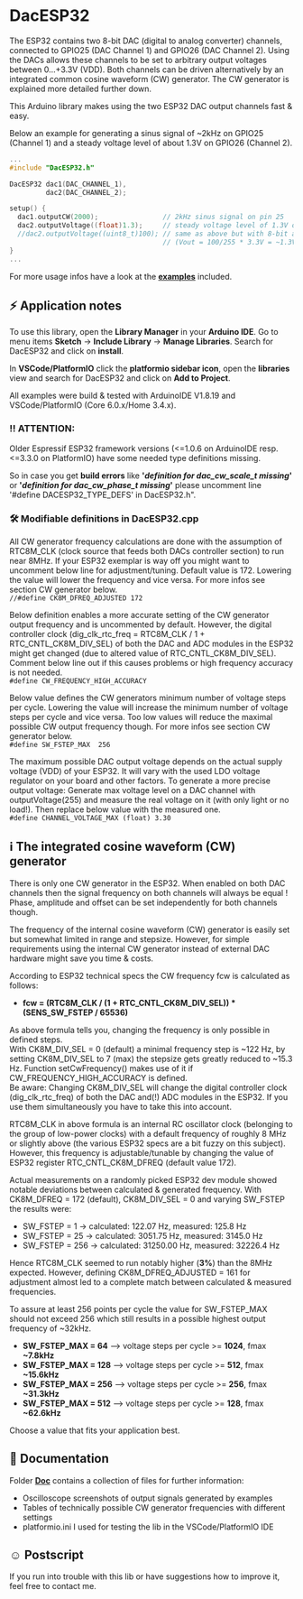 # DacESP32

The ESP32 contains two 8-bit DAC (digital to analog converter) channels, connected to GPIO25 (DAC Channel 1) and GPIO26 (DAC Channel 2). Using the DACs allows these channels to be set to arbitrary output voltages between 0...+3.3V (VDD). Both channels can be driven alternatively by an integrated common cosine waveform (CW) generator. The CW generator is explained more detailed further down.

This Arduino library makes using the two ESP32 DAC output channels fast & easy.

Below an example for generating a sinus signal of ~2kHz on GPIO25 (Channel 1) and a steady voltage level of about 1.3V on GPIO26 (Channel 2).  

```c
...
#include "DacESP32.h"

DacESP32 dac1(DAC_CHANNEL_1),
         dac2(DAC_CHANNEL_2);

setup() {
  dac1.outputCW(2000);                // 2kHz sinus signal on pin 25
  dac2.outputVoltage((float)1.3);     // steady voltage level of 1.3V on pin 26
  //dac2.outputVoltage((uint8_t)100); // same as above but with 8-bit argument, range 0...255
                                      // (Vout = 100/255 * 3.3V = ~1.3V)
}
...
```
For more usage infos have a look at the [**examples**](https://github.com/yellobyte/DacESP32/tree/main/examples) included.

## :zap: Application notes

To use this library, open the **Library Manager** in your **Arduino IDE**. Go to menu items **Sketch** -> **Include Library** -> **Manage Libraries**. Search for DacESP32 and click on **install**.  

In **VSCode/PlatformIO** click the **platformio sidebar icon**, open the **libraries** view and search for DacESP32 and click on **Add to Project**.

All examples were build & tested with ArduinoIDE V1.8.19 and VSCode/PlatformIO (Core 6.0.x/Home 3.4.x).  

### :bangbang: **ATTENTION:**  
Older Espressif ESP32 framework versions (<=1.0.6 on ArduinoIDE resp. <=3.3.0 on PlatformIO) have some needed type definitions missing.  

So in case you get **build errors** like **'_definition for dac_cw_scale_t missing_'** or **'_definition for dac_cw_phase_t missing_'** please uncomment line '#define DACESP32_TYPE_DEFS' in DacESP32.h".

### :hammer_and_wrench: Modifiable definitions in DacESP32.cpp

All CW generator frequency calculations are done with the assumption of RTC8M_CLK (clock source that feeds both DACs controller section) to run near 8MHz. If your ESP32 exemplar is way off you might want to uncomment below line for adjustment/tuning. Default value is 172. Lowering the value will lower the frequency and vice versa. For more infos see section CW generator below.  
`//#define CK8M_DFREQ_ADJUSTED 172`
   
Below definition enables a more accurate setting of the CW generator output frequency and is uncommented by default. However, the digital controller clock (dig_clk_rtc_freq = RTC8M_CLK / 1 + RTC_CNTL_CK8M_DIV_SEL) of both the DAC and ADC modules in the ESP32 might get changed (due to altered value of RTC_CNTL_CK8M_DIV_SEL). Comment below line out if this causes problems or high frequency accuracy is not needed.  
`#define CW_FREQUENCY_HIGH_ACCURACY`  

Below value defines the CW generators minimum number of voltage steps per cycle. Lowering the value will increase the minimum number of voltage steps per cycle and vice versa. Too low values will reduce the maximal possible CW output frequency though. For more infos see section CW generator below.  
`#define SW_FSTEP_MAX  256`

The maximum possible DAC output voltage depends on the actual supply voltage (VDD) of your ESP32. It will vary with the used LDO voltage regulator on your board and other factors. To generate a more precise output voltage: Generate max voltage level on a DAC channel with outputVoltage(255) and measure the real voltage on it (with only light or no load!). Then replace below value with the measured one.  
`#define CHANNEL_VOLTAGE_MAX (float) 3.30`  

## :information_source: The integrated cosine waveform (CW) generator 

There is only one CW generator in the ESP32. When enabled on both DAC channels then the signal frequency on both channels will always be equal ! Phase, amplitude and offset can be set independently for both channels though.

The frequency of the internal cosine waveform (CW) generator is easily set but somewhat limited in range and stepsize. However, for simple requirements using the internal CW generator instead of external DAC hardware might save you time & costs.

According to ESP32 technical specs the CW frequency fcw is calculated as follows:  
  - **fcw = (RTC8M_CLK / (1 + RTC_CNTL_CK8M_DIV_SEL)) * (SENS_SW_FSTEP / 65536)**  

As above formula tells you, changing the frequency is only possible in defined steps.  
With CK8M_DIV_SEL = 0 (default) a minimal frequency step is ~122 Hz, by setting CK8M_DIV_SEL to 7 (max) the stepsize gets greatly reduced to ~15.3 Hz. Function setCwFrequency() makes use of it if CW_FREQUENCY_HIGH_ACCURACY is defined.  
Be aware: Changing CK8M_DIV_SEL will change the digital controller clock (dig_clk_rtc_freq) of both the DAC and(!) ADC modules in the ESP32. If you use them simultaneously you have to take this into account.

RTC8M_CLK in above formula is an internal RC oscillator clock (belonging to the group of low-power clocks) with a default frequency of roughly 8 MHz or slightly above (the various ESP32 specs are a bit fuzzy on this subject). However, this frequency is adjustable/tunable by changing the value of ESP32 register RTC_CNTL_CK8M_DFREQ (default value 172).  

Actual measurements on a randomly picked ESP32 dev module showed notable deviations between calculated & generated frequency. With CK8M_DFREQ = 172 (default), CK8M_DIV_SEL = 0 and varying SW_FSTEP the results were:
  - SW_FSTEP = 1   -> calculated:   122.07 Hz, measured:   125.8 Hz
  - SW_FSTEP = 25  -> calculated:  3051.75 Hz, measured:  3145.0 Hz
  - SW_FSTEP = 256 -> calculated: 31250.00 Hz, measured: 32226.4 Hz  

Hence RTC8M_CLK seemed to run notably higher (**3%**) than the 8MHz expected. However, defining CK8M_DFREQ_ADJUSTED = 161 for adjustment almost led to a complete match between calculated & measured frequencies.

To assure at least 256 points per cycle the value for SW_FSTEP_MAX should not exceed 256 which still results in a possible highest output frequency of ~32kHz.  
  - **SW_FSTEP_MAX = 64**   -->  voltage steps per cycle >= **1024**, fmax **~7.8kHz**  
  - **SW_FSTEP_MAX = 128**  -->  voltage steps per cycle >= **512**,  fmax **~15.6kHz**  
  - **SW_FSTEP_MAX = 256**  -->  voltage steps per cycle >= **256**,  fmax **~31.3kHz**   
  - **SW_FSTEP_MAX = 512**  -->  voltage steps per cycle >= **128**,  fmax **~62.6kHz**  

Choose a value that fits your application best.  
	
## :file_folder: Documentation

Folder [**Doc**](https://github.com/yellobyte/DacESP32/tree/main/doc) contains a collection of files for further information:
  - Oscilloscope screenshots of output signals generated by examples
  - Tables of technically possible CW generator frequencies with different settings
  - platformio.ini I used for testing the lib in the VSCode/PlatformIO IDE

## :relaxed: Postscript

If you run into trouble with this lib or have suggestions how to improve it, feel free to contact me.  
